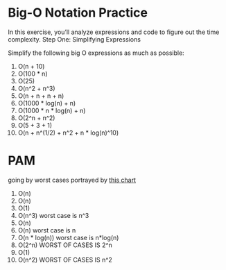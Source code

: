 # Big-O Notation Practice

In this exercise, you’ll analyze expressions and code to figure out the time complexity.
Step One: Simplifying Expressions

Simplify the following big O expressions as much as possible:

1. O(n + 10)       
2. O(100 * n)
3. O(25)
4. O(n^2 + n^3)
5. O(n + n + n + n)
6. O(1000 * log(n) + n)
7. O(1000 * n * log(n) + n)
8. O(2^n + n^2)
9. O(5 + 3 + 1)
10. O(n + n^(1/2) + n^2 + n * log(n)^10)

# PAM

going by worst cases portrayed by [this chart](dlzofo8y.jpg)

1. O(n) 
2. O(n)
3. O(1)
4. O(n^3)         worst case is n^3
5. O(n)
6. O(n)           worst case is n
7. O(n * log(n))  worst case is n*log(n)
8. O(2^n)         WORST OF CASES IS 2^n
9. O(1)
10. O(n^2)        WORST OF CASES IS n^2
